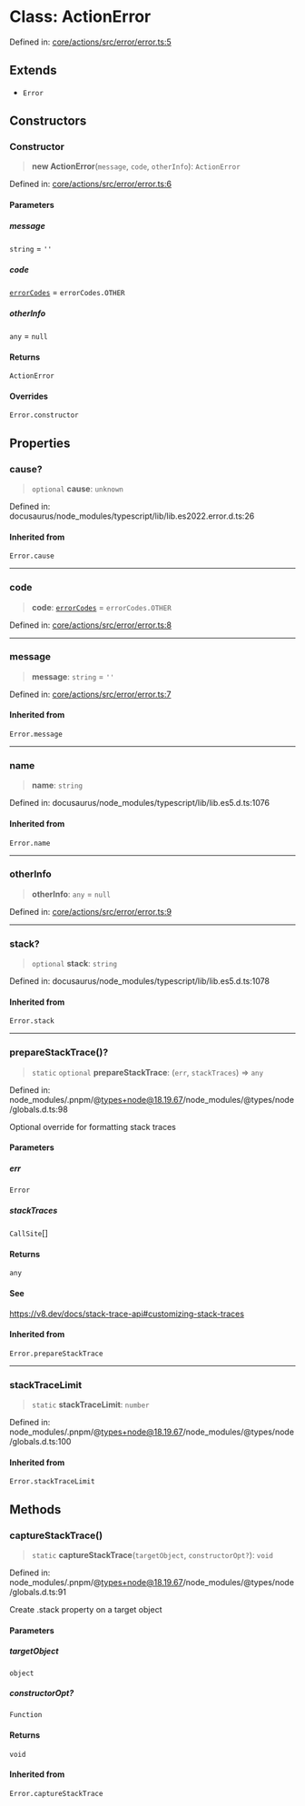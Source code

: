 # Class: ActionError

Defined in: [core/actions/src/error/error.ts:5](https://github.com/LaWebcapsule/orbits/blob/3a217bbd0712031136005e5168b0a35f99e58e0a/core/actions/src/error/error.ts#L5)

## Extends

- `Error`

## Constructors

### Constructor

> **new ActionError**(`message`, `code`, `otherInfo`): `ActionError`

Defined in: [core/actions/src/error/error.ts:6](https://github.com/LaWebcapsule/orbits/blob/3a217bbd0712031136005e5168b0a35f99e58e0a/core/actions/src/error/error.ts#L6)

#### Parameters

##### message

`string` = `''`

##### code

[`errorCodes`](../enumerations/errorCodes.md) = `errorCodes.OTHER`

##### otherInfo

`any` = `null`

#### Returns

`ActionError`

#### Overrides

`Error.constructor`

## Properties

### cause?

> `optional` **cause**: `unknown`

Defined in: docusaurus/node\_modules/typescript/lib/lib.es2022.error.d.ts:26

#### Inherited from

`Error.cause`

***

### code

> **code**: [`errorCodes`](../enumerations/errorCodes.md) = `errorCodes.OTHER`

Defined in: [core/actions/src/error/error.ts:8](https://github.com/LaWebcapsule/orbits/blob/3a217bbd0712031136005e5168b0a35f99e58e0a/core/actions/src/error/error.ts#L8)

***

### message

> **message**: `string` = `''`

Defined in: [core/actions/src/error/error.ts:7](https://github.com/LaWebcapsule/orbits/blob/3a217bbd0712031136005e5168b0a35f99e58e0a/core/actions/src/error/error.ts#L7)

#### Inherited from

`Error.message`

***

### name

> **name**: `string`

Defined in: docusaurus/node\_modules/typescript/lib/lib.es5.d.ts:1076

#### Inherited from

`Error.name`

***

### otherInfo

> **otherInfo**: `any` = `null`

Defined in: [core/actions/src/error/error.ts:9](https://github.com/LaWebcapsule/orbits/blob/3a217bbd0712031136005e5168b0a35f99e58e0a/core/actions/src/error/error.ts#L9)

***

### stack?

> `optional` **stack**: `string`

Defined in: docusaurus/node\_modules/typescript/lib/lib.es5.d.ts:1078

#### Inherited from

`Error.stack`

***

### prepareStackTrace()?

> `static` `optional` **prepareStackTrace**: (`err`, `stackTraces`) => `any`

Defined in: node\_modules/.pnpm/@types+node@18.19.67/node\_modules/@types/node/globals.d.ts:98

Optional override for formatting stack traces

#### Parameters

##### err

`Error`

##### stackTraces

`CallSite`[]

#### Returns

`any`

#### See

https://v8.dev/docs/stack-trace-api#customizing-stack-traces

#### Inherited from

`Error.prepareStackTrace`

***

### stackTraceLimit

> `static` **stackTraceLimit**: `number`

Defined in: node\_modules/.pnpm/@types+node@18.19.67/node\_modules/@types/node/globals.d.ts:100

#### Inherited from

`Error.stackTraceLimit`

## Methods

### captureStackTrace()

> `static` **captureStackTrace**(`targetObject`, `constructorOpt?`): `void`

Defined in: node\_modules/.pnpm/@types+node@18.19.67/node\_modules/@types/node/globals.d.ts:91

Create .stack property on a target object

#### Parameters

##### targetObject

`object`

##### constructorOpt?

`Function`

#### Returns

`void`

#### Inherited from

`Error.captureStackTrace`
